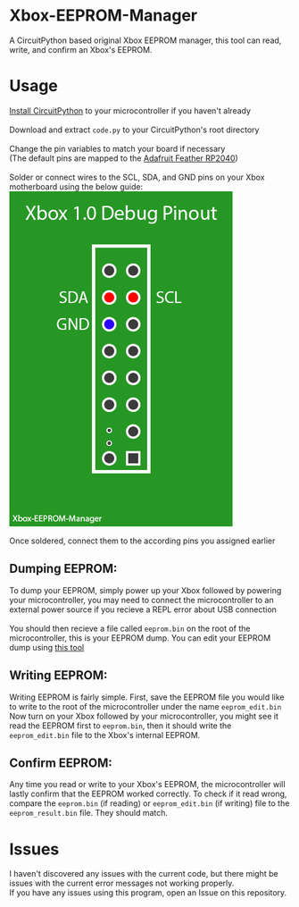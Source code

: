 # Xbox-EEPROM-Manager
A CircuitPython based original Xbox EEPROM manager, this tool can read, write, and confirm an Xbox's EEPROM.

# Usage
[Install CircuitPython](http://circuitpython.org) to your microcontroller if you haven't already\
\
Download and extract ``code.py`` to your CircuitPython's root directory\
\
Change the pin variables to match your board if necessary\
(The default pins are mapped to the [Adafruit Feather RP2040](https://www.adafruit.com/product/4884))\
\
Solder or connect wires to the SCL, SDA, and GND pins on your Xbox motherboard using the below guide:\
![alt text](https://github.com/guighub/Xbox-EEPROM-Manager/blob/main/docs/Xbox-Debug-Pinout.png)

Once soldered, connect them to the according pins you assigned earlier

## Dumping EEPROM:
To dump your EEPROM, simply power up your Xbox followed by powering your microcontroller, you may need to connect the microcontroller to an external power source if you recieve a REPL error about USB connection\
\
You should then recieve a file called ``eeprom.bin`` on the root of the microcontroller, this is your EEPROM dump. You can edit your EEPROM dump using [this tool](https://github.com/Ernegien/XboxEepromEditor)

## Writing EEPROM:
Writing EEPROM is fairly simple. First, save the EEPROM file you would like to write to the root of the microcontroller under the name ``eeprom_edit.bin``\
Now turn on your Xbox followed by your microcontroller, you might see it read the EEPROM first to ``eeprom.bin``, then it should write the ``eeprom_edit.bin`` file to the Xbox's internal EEPROM.

## Confirm EEPROM:
Any time you read or write to your Xbox's EEPROM, the microcontroller will lastly confirm that the EEPROM worked correctly. To check if it read wrong, compare the ``eeprom.bin`` (if reading) or ``eeprom_edit.bin`` (if writing) file to the ``eeprom_result.bin`` file. They should match.

# Issues
I haven't discovered any issues with the current code, but there might be issues with the current error messages not working properly.\
If you have any issues using this program, open an Issue on this repository.
